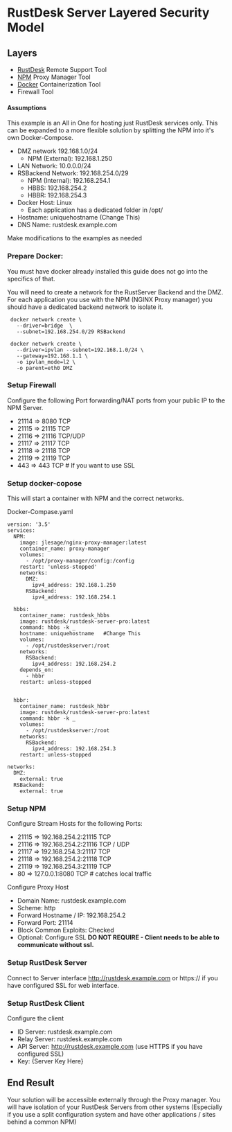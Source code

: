 # RustDesk Server Layered Security Model

## Layers
- [RustDesk](https://www.rustdesk.com) Remote Support Tool
- [NPM](https://nginxproxymanager.com/) Proxy Manager Tool
- [Docker](https://www.docker.com) Containerization Tool
- Firewall Tool 

#### Assumptions
This example is an All in One for hosting just RustDesk services only.  This can be expanded to a more flexible solution by splitting the NPM into it's own Docker-Compose.
- DMZ network  192.168.1.0/24
  - NPM (External): 192.168.1.250
- LAN Network: 10.0.0.0/24
- RSBackend Network: 192.168.254.0/29
  - NPM (Internal): 192.168.254.1
  - HBBS: 192.168.254.2
  - HBBR: 192.168.254.3
- Docker Host: Linux
  - Each application has a dedicated folder in /opt/
- Hostname: uniquehostname  (Change This)
- DNS Name: rustdesk.example.com

Make modifications to the examples as needed


### Prepare Docker:
You must have docker already installed this guide does not go into the specifics of that.

You will need to create a network for the RustServer Backend and the DMZ.
For each application you use with the NPM (NGINX Proxy manager) you should have a dedicated backend network to isolate it.

```
 docker network create \
   --driver=bridge  \
   --subnet=192.168.254.0/29 RSBackend
 
 docker network create \
   --driver=ipvlan --subnet=192.168.1.0/24 \
   --gateway=192.168.1.1 \
   -o ipvlan_mode=l2 \
   -o parent=eth0 DMZ
```

### Setup Firewall
Configure the following Port forwarding/NAT ports from your public IP to the NPM Server.
 - 21114 => 8080 TCP
 - 21115 => 21115 TCP
 - 21116 => 21116 TCP/UDP
 - 21117 => 21117 TCP
 - 21118 => 21118 TCP
 - 21119 => 21119 TCP
 - 443 => 443 TCP  # If you want to use SSL
 


### Setup docker-copose
This will start a container with NPM and the correct networks.

Docker-Compase.yaml 
```
version: '3.5'
services:
  NPM:
    image: jlesage/nginx-proxy-manager:latest
    container_name: proxy-manager
    volumes:
      - /opt/proxy-manager/config:/config
    restart: 'unless-stopped'
    networks:
      DMZ:
        ipv4_address: 192.168.1.250
      RSBackend:
        ipv4_address: 192.168.254.1

  hbbs:
    container_name: rustdesk_hbbs
    image: rustdesk/rustdesk-server-pro:latest
    command: hbbs -k _
    hostname: uniquehostname   #Change This
    volumes:
      - /opt/rustdeskserver:/root
    networks:
      RSBackend:
        ipv4_address: 192.168.254.2
    depends_on:
      - hbbr
    restart: unless-stopped


  hbbr:
    container_name: rustdesk_hbbr
    image: rustdesk/rustdesk-server-pro:latest
    command: hbbr -k _
    volumes:
      - /opt/rustdeskserver:/root
    networks:
      RSBackend:
        ipv4_address: 192.168.254.3
    restart: unless-stopped

networks:
  DMZ:
    external: true
  RSBackend:
    external: true
```

### Setup NPM
Configure Stream Hosts for the following Ports:
- 21115 => 192.168.254.2:21115 TCP
- 21116 => 192.168.254.2:21116 TCP / UDP
- 21117 => 192.168.254.3:21117 TCP
- 21118 => 192.168.254.2:21118 TCP
- 21119 => 192.168.254.3:21119 TCP
- 80 => 127.0.0.1:8080 TCP # catches local traffic

Configure Proxy Host
  - Domain Name: rustdesk.example.com
  - Scheme: http
  - Forward Hostname / IP: 192.168.254.2
  - Forward Port: 21114
  - Block Common Exploits: Checked
  - Optional: Configure SSL **DO NOT REQUIRE - Client needs to be able to communicate without ssl.**

### Setup RustDesk Server
Connect to Server interface  http://rustdesk.example.com  or https:// if you have configured SSL for web interface.

### Setup RustDesk Client
Configure the client 
- ID Server: rustdesk.example.com
- Relay Server: rustdesk.example.com
- API Server: http://rustdesk.example.com   (use HTTPS if you have configured SSL)
- Key: {Server Key Here}

## 

## End Result
Your solution will be accessible externally through the Proxy manager. You will have isolation of your RustDesk Servers from other systems (Especially if you use a split configuration system and have other applications / sites behind a common NPM)
